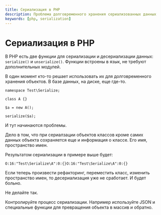 ```yaml
---
title: Сериализация в PHP
description: Проблема долговременного хранения сериализованных данных
keywords: [php, serialization]
---
```


# Сериализация в PHP

В PHP есть две функции для сериализации и десериализации данных: `serialize()` и `unserialize()`.
Функции встроены в язык, не требуют дополнительных модулей.

В один момент кто-то решает использовать их для долговременного хранения объектов.
В базе данных, на диске, еще где-то.

```
namespace Test\Serialize;

class A {}

$a = new A();

serialize($a);
```

И тут начинаются проблемы.

Дело в том, что при сериалзации объектов классов кроме самих данных объекта сохраняется еще и информация о классе.
Его имя, пространство имен.

Результатом сериализации в примере выше будет:

```
O:16:"Test\Serialize\A":0:{}O:16:"Test\Serialize\A":0:{}
```

Если теперь произвести рефакторинг, переместить класс, изменить пространство имен, то десериализация уже не сработает.
И будет больно.

Не делайте так.

Контролируйте процесс сериализации. Например используйте JSON и специальные
функции для превращения объекта в массив и обратно.
